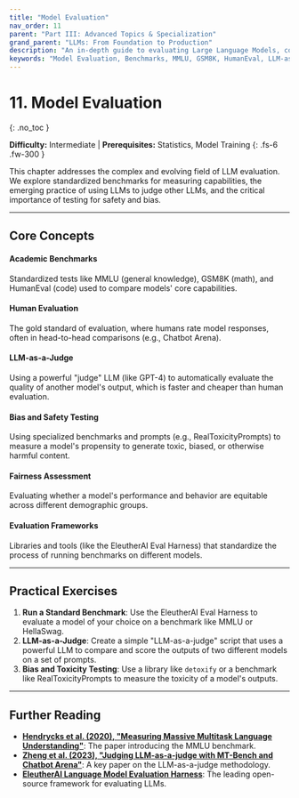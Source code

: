 ```yaml
---
title: "Model Evaluation"
nav_order: 11
parent: "Part III: Advanced Topics & Specialization"
grand_parent: "LLMs: From Foundation to Production"
description: "An in-depth guide to evaluating Large Language Models, covering academic benchmarks, LLM-as-a-judge methodologies, and crucial testing for bias, safety, and fairness."
keywords: "Model Evaluation, Benchmarks, MMLU, GSM8K, HumanEval, LLM-as-a-Judge, Bias Testing, Safety, Fairness"
---
```


# 11. Model Evaluation
{: .no_toc }

**Difficulty:** Intermediate | **Prerequisites:** Statistics, Model Training
{: .fs-6 .fw-300 }

This chapter addresses the complex and evolving field of LLM evaluation. We explore standardized benchmarks for measuring capabilities, the emerging practice of using LLMs to judge other LLMs, and the critical importance of testing for safety and bias.

---

## Core Concepts

<div class="concept-grid">
  <div class="concept-grid-item">
    <h4>Academic Benchmarks</h4>
    <p>Standardized tests like MMLU (general knowledge), GSM8K (math), and HumanEval (code) used to compare models' core capabilities.</p>
  </div>
  <div class="concept-grid-item">
    <h4>Human Evaluation</h4>
    <p>The gold standard of evaluation, where humans rate model responses, often in head-to-head comparisons (e.g., Chatbot Arena).</p>
  </div>
  <div class="concept-grid-item">
    <h4>LLM-as-a-Judge</h4>
    <p>Using a powerful "judge" LLM (like GPT-4) to automatically evaluate the quality of another model's output, which is faster and cheaper than human evaluation.</p>
  </div>
  <div class="concept-grid-item">
    <h4>Bias and Safety Testing</h4>
    <p>Using specialized benchmarks and prompts (e.g., RealToxicityPrompts) to measure a model's propensity to generate toxic, biased, or otherwise harmful content.</p>
  </div>
  <div class="concept-grid-item">
    <h4>Fairness Assessment</h4>
    <p>Evaluating whether a model's performance and behavior are equitable across different demographic groups.</p>
  </div>
  <div class="concept-grid-item">
    <h4>Evaluation Frameworks</h4>
    <p>Libraries and tools (like the EleutherAI Eval Harness) that standardize the process of running benchmarks on different models.</p>
  </div>
</div>

---

## Practical Exercises

1.  **Run a Standard Benchmark**: Use the EleutherAI Eval Harness to evaluate a model of your choice on a benchmark like MMLU or HellaSwag.
2.  **LLM-as-a-Judge**: Create a simple "LLM-as-a-judge" script that uses a powerful LLM to compare and score the outputs of two different models on a set of prompts.
3.  **Bias and Toxicity Testing**: Use a library like `detoxify` or a benchmark like RealToxicityPrompts to measure the toxicity of a model's outputs.

---

## Further Reading

- **[Hendrycks et al. (2020), "Measuring Massive Multitask Language Understanding"](https://arxiv.org/abs/2009.03300)**: The paper introducing the MMLU benchmark.
- **[Zheng et al. (2023), "Judging LLM-as-a-judge with MT-Bench and Chatbot Arena"](https://arxiv.org/abs/2306.05685)**: A key paper on the LLM-as-a-judge methodology.
- **[EleutherAI Language Model Evaluation Harness](https://github.com/EleutherAI/lm-evaluation-harness)**: The leading open-source framework for evaluating LLMs. 